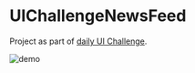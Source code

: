# UIChallengeNewsFeed

Project as part of [daily UI Challenge](https://github.com/ghoshabhi/UI-Challenges).

![demo](http://g.recordit.co/7wEU4SaXVJ.gif)
